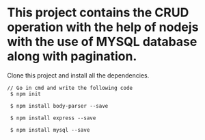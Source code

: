 # This project contains the CRUD operation with the help of nodejs with the use of MYSQL database along with pagination.
Clone this project and install all the dependencies.
```
// Go in cmd and write the following code
 $ npm init
 
 $ npm install body-parser --save
 
 $ npm install express --save
 
 $ npm install mysql --save
```
